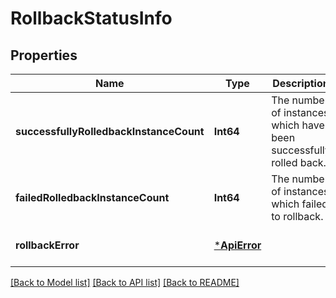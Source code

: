# RollbackStatusInfo


## Properties
Name | Type | Description | Notes
------------ | ------------- | ------------- | -------------
**successfullyRolledbackInstanceCount** | **Int64** | The number of instances which have been successfully rolled back. | [optional] [readonly] [default to nothing]
**failedRolledbackInstanceCount** | **Int64** | The number of instances which failed to rollback. | [optional] [readonly] [default to nothing]
**rollbackError** | [***ApiError**](ApiError.md) |  | [optional] [default to nothing]


[[Back to Model list]](../README.md#models) [[Back to API list]](../README.md#api-endpoints) [[Back to README]](../README.md)


